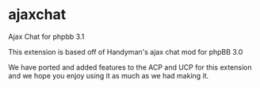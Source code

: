 # ajaxchat
Ajax Chat for phpbb 3.1

This extension is based off of Handyman's ajax chat mod for phpBB 3.0

We have ported and added features to the ACP and UCP for this extension and we hope you enjoy using it as much as we had making it.
